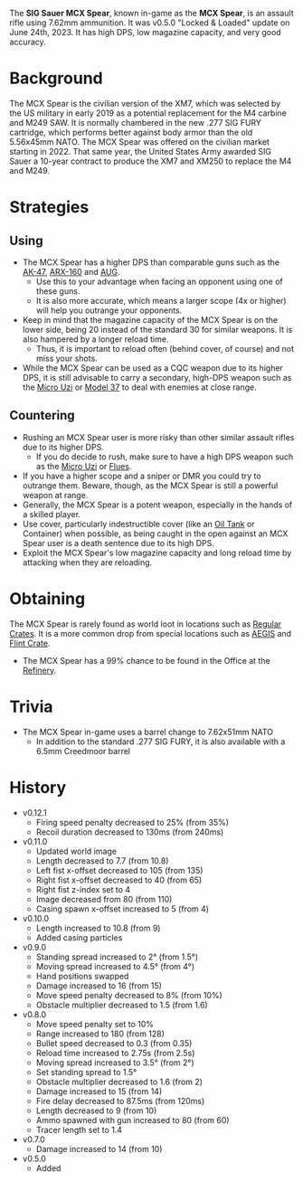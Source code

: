 The **SIG Sauer MCX Spear**, known in-game as the **MCX Spear**, is an assault rifle using 7.62mm ammunition. It was v0.5.0 "Locked & Loaded" update on June 24th, 2023. It has high DPS, low magazine capacity, and very good accuracy.

# Background

The MCX Spear is the civilian version of the XM7, which was selected by the US military in early 2019 as a potential replacement for the M4 carbine and M249 SAW. It is normally chambered in the new .277 SIG FURY cartridge, which performs better against body armor than the old 5.56x45mm NATO. The MCX Spear was offered on the civilian market starting in 2022. That same year, the United States Army awarded SIG Sauer a 10-year contract to produce the XM7 and XM250 to replace the M4 and M249.

# Strategies

## Using

- The MCX Spear has a higher DPS than comparable guns such as the [AK-47](/weapons/guns/ak47), [ARX-160](/weapons/guns/arx160) and [AUG](/weapons/guns/aug).
  - Use this to your advantage when facing an opponent using one of these guns.
  - It is also more accurate, which means a larger scope (4x or higher) will help you outrange your opponents.
- Keep in mind that the magazine capacity of the MCX Spear is on the lower side, being 20 instead of the standard 30 for similar weapons. It is also hampered by a longer reload time.
  - Thus, it is important to reload often (behind cover, of course) and not miss your shots.
- While the MCX Spear can be used as a CQC weapon due to its higher DPS, it is still advisable to carry a secondary, high-DPS weapon such as the [Micro Uzi](/weapons/guns/micro_uzi) or [Model 37](/weapons/guns/model_37) to deal with enemies at close range.

## Countering

- Rushing an MCX Spear user is more risky than other similar assault rifles due to its higher DPS.
  - If you do decide to rush, make sure to have a high DPS weapon such as the [Micro Uzi](/weapons/guns/micro_uzi) or [Flues](/weapons/guns/flues).
- If you have a higher scope and a sniper or DMR you could try to outrange them. Beware, though, as the MCX Spear is still a powerful weapon at range.
- Generally, the MCX Spear is a potent weapon, especially in the hands of a skilled player.
- Use cover, particularly indestructible cover (like an [Oil Tank](/obstacles/oil_tank) or Container) when possible, as being caught in the open against an MCX Spear user is a death sentence due to its high DPS.
- Exploit the MCX Spear's low magazine capacity and long reload time by attacking when they are reloading.

# Obtaining

The MCX Spear is rarely found as world loot in locations such as [Regular Crates](/obstacles/regular_crate). It is a more common drop from special locations such as [AEGIS](/obstacles/aegis_crate) and [Flint Crate](/obstacles/flint_crate).

- The MCX Spear has a 99% chance to be found in the Office at the [Refinery](/buildings/refinery).

# Trivia

- The MCX Spear in-game uses a barrel change to 7.62x51mm NATO
  - In addition to the standard .277 SIG FURY, it is also available with a 6.5mm Creedmoor barrel

# History

- v0.12.1
  - Firing speed penalty decreased to 25% (from 35%)
  - Recoil duration decreased to 130ms (from 240ms)
- v0.11.0
  - Updated world image
  - Length decreased to 7.7 (from 10.8)
  - Left fist x-offset decreased to 105 (from 135)
  - Right fist x-offset decreased to 40 (from 65)
  - Right fist z-index set to 4
  - Image decreased from 80 (from 110)
  - Casing spawn x-offset increased to 5 (from 4)
- v0.10.0
  - Length increased to 10.8 (from 9)
  - Added casing particles
- v0.9.0
  - Standing spread increased to 2° (from 1.5°)
  - Moving spread increased to 4.5° (from 4°)
  - Hand positions swapped
  - Damage increased to 16 (from 15)
  - Move speed penalty decreased to 8% (from 10%)
  - Obstacle multiplier decreased to 1.5 (from 1.6)
- v0.8.0
  - Move speed penalty set to 10%
  - Range increased to 180 (from 128)
  - Bullet speed decreased to 0.3 (from 0.35)
  - Reload time increased to 2.75s (from 2.5s)
  - Moving spread increased to 3.5° (from 2°)
  - Set standing spread to 1.5°
  - Obstacle multiplier decreased to 1.6 (from 2)
  - Damage increased to 15 (from 14)
  - Fire delay decreased to 87.5ms (from 120ms)
  - Length decreased to 9 (from 10)
  - Ammo spawned with gun increased to 80 (from 60)
  - Tracer length set to 1.4
- v0.7.0
  - Damage increased to 14 (from 10)
- v0.5.0
  - Added
